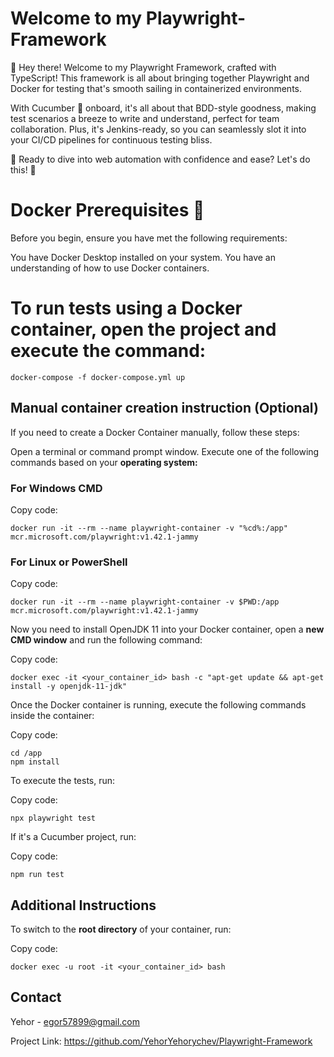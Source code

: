 # Welcome to my Playwright-Framework
👋 Hey there! Welcome to my Playwright Framework, crafted with TypeScript! This framework is all about bringing together Playwright and Docker for testing that's smooth sailing in containerized environments. 

With Cucumber 🥒 onboard, it's all about that BDD-style goodness, making test scenarios a breeze to write and understand, perfect for team collaboration. Plus, it's Jenkins-ready, so you can seamlessly slot it into your CI/CD pipelines for continuous testing bliss. 

🔧 Ready to dive into web automation with confidence and ease? 
Let's do this! 🚀

# Docker Prerequisites 🐳
Before you begin, ensure you have met the following requirements:

You have Docker Desktop installed on your system. 
You have an understanding of how to use Docker containers.

# To run tests using a Docker container, open the project and execute the command:

``docker-compose -f docker-compose.yml up``

## Manual container creation instruction (Optional)
If you need to create a Docker Container manually, follow these steps:

Open a terminal or command prompt window.
Execute one of the following commands based on your **operating system:**

### For Windows CMD

Copy code:

``docker run -it --rm --name playwright-container -v "%cd%:/app" mcr.microsoft.com/playwright:v1.42.1-jammy``

### For Linux or PowerShell

Copy code:

``docker run -it --rm --name playwright-container -v $PWD:/app mcr.microsoft.com/playwright:v1.42.1-jammy``

Now you need to install OpenJDK 11 into your Docker container, open a **new CMD window** and run the following command:

Copy code:

``docker exec -it <your_container_id> bash -c "apt-get update && apt-get install -y openjdk-11-jdk"``

Once the Docker container is running, execute the following commands inside the container:

Copy code:

```
cd /app
npm install
```
To execute the tests, run:

Copy code:

``npx playwright test``

If it's a Cucumber project, run:

Copy code:

``npm run test``

## Additional Instructions
To switch to the **root directory** of your container, run:

Copy code:

``docker exec -u root -it <your_container_id> bash``

## Contact

Yehor - egor57899@gmail.com

Project Link: https://github.com/YehorYehorychev/Playwright-Framework
